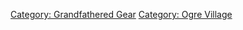 [Category: Grandfathered Gear](Category:_Grandfathered_Gear "wikilink")
[Category: Ogre Village](Category:_Ogre_Village "wikilink")
